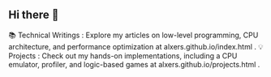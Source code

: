 ## Hi there 👋

📚 Technical Writings : Explore my articles on low-level programming, CPU architecture, and performance optimization at alxers.github.io/index.html .
💡 Projects : Check out my hands-on implementations, including a CPU emulator, profiler, and logic-based games at alxers.github.io/projects.html .

<!--
**alxers/alxers** is a ✨ _special_ ✨ repository because its `README.md` (this file) appears on your GitHub profile.

Here are some ideas to get you started:

- 🔭 I’m currently working on ...
- 🌱 I’m currently learning ...
- 👯 I’m looking to collaborate on ...
- 🤔 I’m looking for help with ...
- 💬 Ask me about ...
- 📫 How to reach me: ...
- 😄 Pronouns: ...
- ⚡ Fun fact: ...
-->
